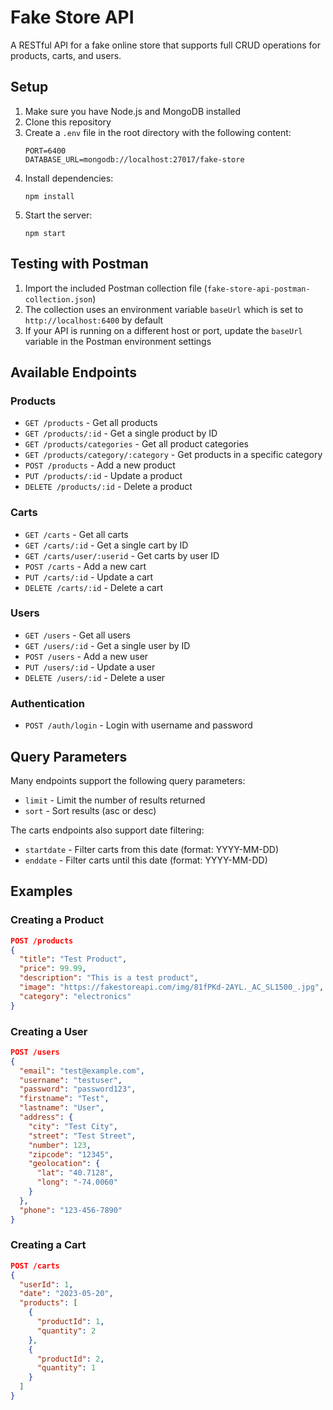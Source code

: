 # Fake Store API

A RESTful API for a fake online store that supports full CRUD operations for products, carts, and users.

## Setup

1. Make sure you have Node.js and MongoDB installed
2. Clone this repository
3. Create a `.env` file in the root directory with the following content:
   ```
   PORT=6400
   DATABASE_URL=mongodb://localhost:27017/fake-store
   ```
4. Install dependencies:
   ```
   npm install
   ```
5. Start the server:
   ```
   npm start
   ```

## Testing with Postman

1. Import the included Postman collection file (`fake-store-api-postman-collection.json`)
2. The collection uses an environment variable `baseUrl` which is set to `http://localhost:6400` by default
3. If your API is running on a different host or port, update the `baseUrl` variable in the Postman environment settings

## Available Endpoints

### Products

- `GET /products` - Get all products
- `GET /products/:id` - Get a single product by ID
- `GET /products/categories` - Get all product categories
- `GET /products/category/:category` - Get products in a specific category
- `POST /products` - Add a new product
- `PUT /products/:id` - Update a product
- `DELETE /products/:id` - Delete a product

### Carts

- `GET /carts` - Get all carts
- `GET /carts/:id` - Get a single cart by ID
- `GET /carts/user/:userid` - Get carts by user ID
- `POST /carts` - Add a new cart
- `PUT /carts/:id` - Update a cart
- `DELETE /carts/:id` - Delete a cart

### Users

- `GET /users` - Get all users
- `GET /users/:id` - Get a single user by ID
- `POST /users` - Add a new user
- `PUT /users/:id` - Update a user
- `DELETE /users/:id` - Delete a user

### Authentication

- `POST /auth/login` - Login with username and password

## Query Parameters

Many endpoints support the following query parameters:

- `limit` - Limit the number of results returned
- `sort` - Sort results (asc or desc)

The carts endpoints also support date filtering:

- `startdate` - Filter carts from this date (format: YYYY-MM-DD)
- `enddate` - Filter carts until this date (format: YYYY-MM-DD)

## Examples

### Creating a Product

```json
POST /products
{
  "title": "Test Product",
  "price": 99.99,
  "description": "This is a test product",
  "image": "https://fakestoreapi.com/img/81fPKd-2AYL._AC_SL1500_.jpg",
  "category": "electronics"
}
```

### Creating a User

```json
POST /users
{
  "email": "test@example.com",
  "username": "testuser",
  "password": "password123",
  "firstname": "Test",
  "lastname": "User",
  "address": {
    "city": "Test City",
    "street": "Test Street",
    "number": 123,
    "zipcode": "12345",
    "geolocation": {
      "lat": "40.7128",
      "long": "-74.0060"
    }
  },
  "phone": "123-456-7890"
}
```

### Creating a Cart

```json
POST /carts
{
  "userId": 1,
  "date": "2023-05-20",
  "products": [
    {
      "productId": 1,
      "quantity": 2
    },
    {
      "productId": 2,
      "quantity": 1
    }
  ]
}
```
